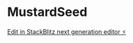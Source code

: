 # MustardSeed

[Edit in StackBlitz next generation editor ⚡️](https://stackblitz.com/~/github.com/ProfessorDutch/MustardSeed)